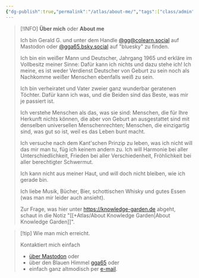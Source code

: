 ```yaml
---
{"dg-publish":true,"permalink":"/atlas/about-me/","tags":["class/admin"]}
---
```



> [!INFO]   **Über mich** oder **About me**
> 
> Ich bin Gerald G. und unter dem Handle [@gg@colearn.social](https://colearn.social/@gg) auf Mastodon oder [@gga65.bsky.social](https://bsky.app/profile/gga65.bsky.social) auf "bluesky" zu finden.
> 
> Ich bin ein weißer Mann und Deutscher, Jahrgang 1965 und erkläre im Vollbesitz meiner Sinne: Dafür kann ich nichts und dazu stehe ich! Ich meine, es ist weder Verdienst Deutscher von Geburt zu sein noch als Nachkomme weißer Menschen ebenfalls weiß zu sein.  
> 
> Ich bin verheiratet und Vater zweier ganz wunderbar geratenen Töchter. Dafür kann ich was, und die Beiden sind das Beste, was mir je passiert ist.
> 
> Ich verstehe Menschen als das, was sie sind: Menschen, die für Ihre Herkunft nichts können, die aber von Geburt an ausgestattet sind mit denselben universellen Menschenrechten; Menschen, die einzigartig sind, was gut so ist, weil es das Leben bunt macht.
> 
> Ich versuche nach dem Kant'schen Prinzip zu leben, was ich nicht will das mir man tu, füg ich keinem andern zu. Ich will Harmonie bei aller Unterschiedlichkeit, Frieden bei aller Verschiedenheit, Fröhlichkeit bei aller berechtigter Schwermut. 
> 
> Ich kann nicht aus meiner Haut, und will doch nicht bleiben, wie ich gerade bin.
> 
> Ich liebe Musik, Bücher, Bier, schottischen Whisky und gutes Essen (was man mir leider auch ansieht). 
>  
> Zur Frage, was hier unter https://knowledge-garden.de abgeht, schaut in die Notiz "[[+Atlas/About Knowledge Garden\|About Knowledge Garden]]".
> 

> [!tip] Wie man mich erreicht.
> 
> Kontaktiert mich einfach
> - [über Mastodon](https://colearn.social/@gg) oder
> - über den Blauen Himmel [gga65](https://bsky.app/profile/gga65.bsky.social) oder
> - einfach ganz altmodisch per [e-mail](mailto:gga65@posteo.de). 

